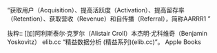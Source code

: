 “获取用户（Acquisition）、提高活跃度（Activation）、提高留存率（Retention）、获取营收（Revenue）和自传播（Referral），简称AARRR1 ”

抜粋:: [加]阿利斯泰尔·克罗尔（Alistair Croll）本杰明·尤科维奇（Benjamin Yoskovitz） elib.cc  “精益数据分析 (精益系列)(elib.cc)”。 Apple Books  
